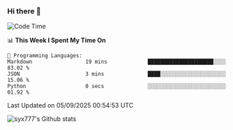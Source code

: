 ### Hi there 👋

<!--
**syx777/syx777** is a ✨ _special_ ✨ repository because its `README.md` (this file) appears on your GitHub profile.

Here are some ideas to get you started:

- 🔭 I’m currently working on ...
- 🌱 I’m currently learning ...
- 👯 I’m looking to collaborate on ...
- 🤔 I’m looking for help with ...
- 💬 Ask me about ...
- 📫 How to reach me: ...
- 😄 Pronouns: ...
- ⚡ Fun fact: ...
-->
<!--START_SECTION:waka-->
![Code Time](http://img.shields.io/badge/Code%20Time-382%20hrs%2015%20mins-blue)

📊 **This Week I Spent My Time On** 

```text
💬 Programming Languages: 
Markdown                 19 mins             █████████████████████░░░░   83.02 % 
JSON                     3 mins              ████░░░░░░░░░░░░░░░░░░░░░   15.06 % 
Python                   0 secs              ░░░░░░░░░░░░░░░░░░░░░░░░░   01.92 % 
```


 Last Updated on 05/09/2025 00:54:53 UTC
<!--END_SECTION:waka-->

![syx777's Github stats](https://github-readme-stats-syx777.vercel.app/api?username=syx777&show_icons=true&count_private=true)
